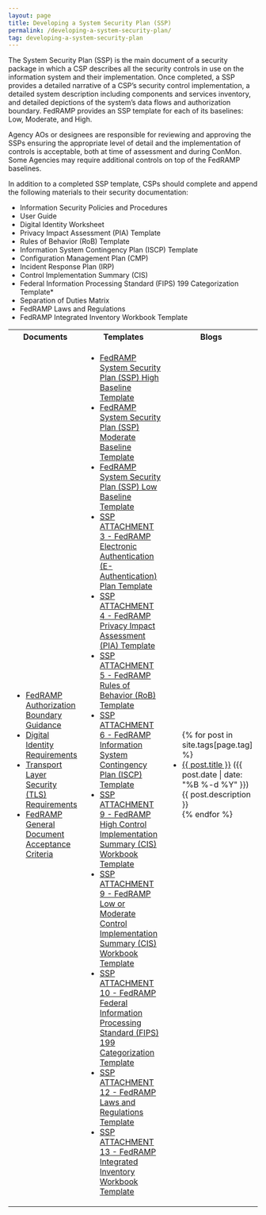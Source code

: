 ```yaml
---
layout: page
title: Developing a System Security Plan (SSP)
permalink: /developing-a-system-security-plan/
tag: developing-a-system-security-plan
---
```

<p>The System Security Plan (SSP) is the main document of a security package in which a CSP describes all the security controls in use on the information system and their implementation. Once completed, a SSP provides a detailed narrative of a CSP’s security control implementation, a detailed system description including components and services inventory, and detailed depictions of the system’s data flows and authorization boundary. FedRAMP provides an SSP template for each of its baselines: Low, Moderate, and High.</p>
<p>Agency AOs or designees are responsible for reviewing and approving the SSPs ensuring the appropriate level of detail and the implementation of controls is acceptable, both at time of assessment and during ConMon.  Some Agencies may require additional controls on top of the FedRAMP baselines.</p>
<p>In addition to a completed SSP template, CSPs should complete and append the following materials to their security documentation:</p>
<ul>
<li>Information Security Policies and Procedures</li>
<li>User Guide</li>
<li>Digital Identity Worksheet</li>
<li>Privacy Impact Assessment (PIA) Template</li>
<li>Rules of Behavior (RoB) Template</li>
<li>Information System Contingency Plan (ISCP) Template</li>
<li>Configuration Management Plan (CMP)</li>
<li>Incident Response Plan (IRP)</li>
<li>Control Implementation Summary (CIS)</li>
<li>Federal Information Processing Standard (FIPS) 199 Categorization Template*</li>
<li>Separation of Duties Matrix</li>
<li>FedRAMP Laws and Regulations</li>
<li>FedRAMP Integrated Inventory Workbook Template</li>
</ul>

<table>
<tr>
<th>Documents</th>
<th>Templates</th>
<th>Blogs</th>
</tr>
<td>
<ul>
<li><a href="{{site.baseurl}}/assets/resources/documents/CSP_A_FedRAMP_Authorization_Boundary_Guidance.pdf">FedRAMP Authorization Boundary Guidance</a></li>
<li><a href="{{site.baseurl}}/assets/resources/documents/CSP_Digital_Identity_Requirements.pdf">Digital Identity Requirements</a></li>
<li><a href="{{site.baseurl}}/assets/resources/documents/CSP_TLS_Requirements.pdf">Transport Layer Security (TLS) Requirements</a></li>
<li><a href="{{site.baseurl}}/assets/resources/documents/FedRAMP_General_Document_Acceptance_Criteria.pdf">FedRAMP General Document Acceptance Criteria</a></li>
</ul>
</td>
<td>
<ul>
<li><a href="{{site.baseurl}}/assets/resources/templates/FedRAMP-SSP-High-Baseline-Template.docx">FedRAMP System Security Plan (SSP) High Baseline Template</a></li>
<li><a href="{{site.baseurl}}/assets/resources/templates/FedRAMP-SSP-Moderate-Baseline-Template.docx">FedRAMP System Security Plan (SSP) Moderate Baseline Template</a></li>
<li><a href="{{site.baseurl}}/assets/resources/templates/FedRAMP-SSP-Low-Baseline-Template.docx">FedRAMP System Security Plan (SSP) Low Baseline Template</a></li>
<li><a href="{{site.baseurl}}/assets/resources/templates/SSP-A03-FedRAMP-E-Authentication-Plan-Template.docx">SSP ATTACHMENT 3 - FedRAMP Electronic Authentication (E-Authentication) Plan Template</a></li>
<li><a href="{{site.baseurl}}/assets/resources/templates/SSP-A04-FedRAMP-PIA-Template.docx">SSP ATTACHMENT 4 - FedRAMP Privacy Impact Assessment (PIA) Template</a></li>
<li><a href="{{site.baseurl}}/assets/resources/templates/SSP-A05-FedRAMP-RoB-Template.docx">SSP ATTACHMENT 5 - FedRAMP Rules of Behavior (RoB) Template</a></li>
<li><a href="{{site.baseurl}}/assets/resources/templates/SSP-A06-FedRAMP-ISCP-Template.docx">SSP ATTACHMENT 6 - FedRAMP Information System Contingency Plan (ISCP) Template</a></li>
<li><a href="{{site.baseurl}}/assets/resources/templates/SSP-A09-FedRAMP-High-CIS-Workbook-Template.xlsx">SSP ATTACHMENT 9 - FedRAMP High Control Implementation Summary (CIS) Workbook Template</a></li>
<li><a href="{{site.baseurl}}/assets/resources/templates/SSP-A09-FedRAMP-Low-or-Moderate-CIS-Workbook-Template.xlsx">SSP ATTACHMENT 9 - FedRAMP Low or Moderate Control Implementation Summary (CIS) Workbook Template</a></li>
<li><a href="{{site.baseurl}}/assets/resources/templates/SSP-A10-FedRAMP-FIPS-199-Categorization-Template.docx">SSP ATTACHMENT 10 - FedRAMP Federal Information Processing Standard (FIPS) 199 Categorization Template</a></li>
<li><a href="{{site.baseurl}}/assets/resources/templates/SSP-A12-FedRAMP-Laws-and-Regulations-Template.xlsx">SSP ATTACHMENT 12 - FedRAMP Laws and Regulations Template</a></li>
<li><a href="{{site.baseurl}}/assets/resources/templates/SSP-A13-FedRAMP-Integrated-Inventory-Workbook-Template.xlsx">SSP ATTACHMENT 13 - FedRAMP Integrated Inventory Workbook Template</a></li>
</ul>
</td>
<td>
<ul>
{% for post in site.tags[page.tag] %}
  <li><a href="{{ post.url }}">{{ post.title }}</a> ({{ post.date | date: "%B %-d %Y" }})<br>
    {{ post.description }}
  </li>
{% endfor %}
</ul>
</td>
